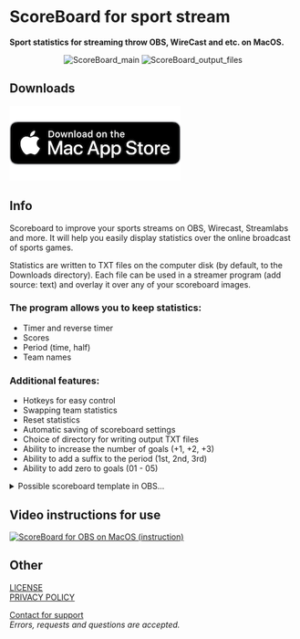 # ScoreBoard for sport stream
**Sport statistics for streaming throw OBS, WireCast and etc. on MacOS.**

<p align="center">
  <img width="720" alt="ScoreBoard_main" src="https://is2-ssl.mzstatic.com/image/thumb/PurpleSource125/v4/29/72/bc/2972bc2b-e87b-78e6-8756-c20d0eed84c7/7388e0d9-36c7-484f-9f53-59d6459497ea_1_main.jpg/1440x900bb.png">
  <img width="720" alt="ScoreBoard_output_files" src="https://is2-ssl.mzstatic.com/image/thumb/PurpleSource125/v4/6e/fe/13/6efe135a-0991-c41c-d1eb-1cf59711c711/bb17733d-0c48-4c62-864e-3ac369ad354e_4_txtFiles.jpg/1440x900bb.png">
</p>

## Downloads
<p align="center">

[![Download from Mac AppStore](img/MacAppStore.png)](#)

</p>

## Info
Scoreboard to improve your sports streams on OBS, Wirecast, Streamlabs and more. It will help you easily display statistics over the online broadcast of sports games.

Statistics are written to TXT files on the computer disk (by default, to the Downloads directory). Each file can be used in a streamer program (add source: text) and overlay it over any of your scoreboard images.

### The program allows you to keep statistics:
- Timer and reverse timer
- Scores
- Period (time, half)
- Team names

### Additional features:
- Hotkeys for easy control
- Swapping team statistics
- Reset statistics
- Automatic saving of scoreboard settings
- Choice of directory for writing output TXT files
- Ability to increase the number of goals (+1, +2, +3)
- Ability to add a suffix to the period (1st, 2nd, 3rd)
- Ability to add zero to goals (01 - 05)

<details>
<summary>Possible scoreboard template in OBS...</summary>
  <img src="https://user-images.githubusercontent.com/61139898/91486208-9af92d00-e8b4-11ea-9844-2f80877b539b.jpg" alt="Scoreboard in OBS">
</details>

## Video instructions for use
  [<img width="500" alt="ScoreBoard for OBS on MacOS (instruction)" src="https://user-images.githubusercontent.com/61139898/118147118-eee27c80-b417-11eb-8874-7b7e5a660840.png">](https://youtu.be/dHj56FIE2ng "ScoreBoard for OBS on MacOS (instruction)")

## Other
[LICENSE](https://github.com/kopsap4ik/ScoreBoard/blob/master/LICENSE)\
[PRIVACY POLICY](https://github.com/kopsap4ik/ScoreBoard/blob/master/PRIVACY_POLICY.md)

[Contact for support](/support.html)\
*Errors, requests and questions are accepted.*



<!-- {::nomarkdown}
<html>
  <head>
    <link rel="stylesheet" href="style1.css">
  </head>
  <body>
    <h1>Contact me for ScoreBoard support.</h1>
    <h1>Contact me for ScoreBoard support.</h1>
    <form action="https://formspree.io/f/xgernygo" method="POST">
      <input class="inputfield" type="email" name="_replyto" placeholder="Your e-mail *" required="required">
      <input class="inputfield" type="text" name="name" placeholder="Your name *" required="required"></input>
      <input class="inputfield" type="hidden" name="_subject" value="ScoreBoard support page from GitHub" />
      <textarea class="inputfield" name="message" rows="6" placeholder="Message text... *" required="required"></textarea>
      <button class="button" type="submit">Send</button>
    </form>
  </body>
</html>
{:/nomarkdown} -->


<!-- {::nomarkdown}
<html>
  <head>
    <link rel="stylesheet" href="style1.css">
  </head>
  <body>
<link rel="stylesheet" href="https://unpkg.com/spectre.css/dist/spectre.min.css">
<link rel="stylesheet" href="https://unpkg.com/spectre.css/dist/spectre-exp.min.css">
<link rel="stylesheet" href="https://unpkg.com/spectre.css/dist/spectre-icons.min.css">
<link rel="stylesheet" href="https://sahiljena.github.io/style.css">
<link href="https://fonts.googleapis.com/icon?family=Material+Icons" rel="stylesheet">
<header class="navbar">

  <section class="navbar-center">
  </section>
  <section class="navbar-section">
    <a href="#" class="btn btn-link rest-link">Home</a>
    <a href="#" class="btn btn-link rest-link">Wiki</a>
    <a href="#" class="btn btn-link rest-link">Isues</a>
    <a href="/support.html" class="btn btn-link active-link">Support</a>
    
  </section>
</header>
<br>
<main>
  <h1>
    <span class="text-primary"> Contact</span>
  </h1>
  <p>
    Fill in the form to contact me!
  </p>
  <p id="my-form-status"></p>
  <form class="" id="my-form" action="https://formspree.io/f/mjvp" method="POST">
    
    <div class="form-group">
      <label class="form-label" for="input-name-1">Name</label>
      <input class="form-input" type="text" id="input-name-1" placeholder="Name" name="name" required>
    </div>
    <div class="form-group">
      <label class="form-label" for="input-email-2">E-mail</label>
      <input class="form-input" type="email" id="input-email-2" placeholder="E-mail" name="_replyto" required>
    </div>
    <div class="form-group">
      <label class="form-label" for="input-example-3">Message</label>
      <textarea class="form-input" id="input-example-3" placeholder="Type your message here." rows="3" name="message" required></textarea>
    </div>
    <button id="my-form-button" class="btn btn-primary" type="submit">Send</button>
    
  </form>
  <br>
  <a style="background: #212529;" class="btn" href="">Back to homepage</a>
</main>
<footer>
  Made with ❤️ by sahiljena
</footer>
  </body>
</html>
{:/nomarkdown}
 -->

